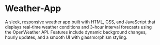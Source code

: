 # Weather-App
A sleek, responsive weather app built with HTML, CSS, and JavaScript that displays real-time weather conditions and 3-hour interval forecasts using the OpenWeather API. Features include dynamic background changes, hourly updates, and a smooth UI with glassmorphism styling.
